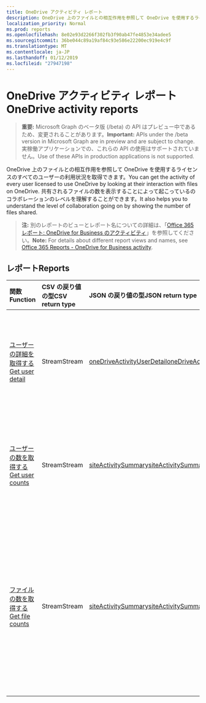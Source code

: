 ```yaml
---
title: OneDrive アクティビティ レポート
description: OneDrive 上のファイルとの相互作用を参照して OneDrive を使用するライセンスのすべてのユーザーの利用状況を取得できます。 共有されるファイルの数を表示することによって起こっているのコラボレーションのレベルを理解することができます。
localization_priority: Normal
ms.prod: reports
ms.openlocfilehash: 8e02e93d2266f302fb3f90ab47fe4853e34adee5
ms.sourcegitcommit: 36be044c89a19af84c93e586e22200ec919e4c9f
ms.translationtype: MT
ms.contentlocale: ja-JP
ms.lasthandoff: 01/12/2019
ms.locfileid: "27947198"
---
```

# <a name="onedrive-activity-reports"></a><span data-ttu-id="d8119-104">OneDrive アクティビティ レポート</span><span class="sxs-lookup"><span data-stu-id="d8119-104">OneDrive activity reports</span></span>

> <span data-ttu-id="d8119-105">**重要:** Microsoft Graph のベータ版 (/beta) の API はプレビュー中であるため、変更されることがあります。</span><span class="sxs-lookup"><span data-stu-id="d8119-105">**Important:** APIs under the /beta version in Microsoft Graph are in preview and are subject to change.</span></span> <span data-ttu-id="d8119-106">実稼働アプリケーションでの、これらの API の使用はサポートされていません。</span><span class="sxs-lookup"><span data-stu-id="d8119-106">Use of these APIs in production applications is not supported.</span></span>

<span data-ttu-id="d8119-107">OneDrive 上のファイルとの相互作用を参照して OneDrive を使用するライセンスのすべてのユーザーの利用状況を取得できます。</span><span class="sxs-lookup"><span data-stu-id="d8119-107">You can get the activity of every user licensed to use OneDrive by looking at their interaction with files on OneDrive.</span></span> <span data-ttu-id="d8119-108">共有されるファイルの数を表示することによって起こっているのコラボレーションのレベルを理解することができます。</span><span class="sxs-lookup"><span data-stu-id="d8119-108">It also helps you to understand the level of collaboration going on by showing the number of files shared.</span></span>

> <span data-ttu-id="d8119-109">**注:** 別のレポートのビューとレポート名についての詳細は、「[Office 365 レポート: OneDrive for Business のアクティビティ](https://support.office.com/client/OneDrive-for-Business-user-activity-8bbe4bf8-221b-46d6-99a5-2fb3c8ef9353)」を参照してください。</span><span class="sxs-lookup"><span data-stu-id="d8119-109">**Note:** For details about different report views and names, see [Office 365 Reports - OneDrive for Business activity](https://support.office.com/client/OneDrive-for-Business-user-activity-8bbe4bf8-221b-46d6-99a5-2fb3c8ef9353).</span></span>

## <a name="reports"></a><span data-ttu-id="d8119-110">レポート</span><span class="sxs-lookup"><span data-stu-id="d8119-110">Reports</span></span>

| <span data-ttu-id="d8119-111">関数</span><span class="sxs-lookup"><span data-stu-id="d8119-111">Function</span></span>                                 | <span data-ttu-id="d8119-112">CSV の戻り値の型</span><span class="sxs-lookup"><span data-stu-id="d8119-112">CSV return type</span></span> | <span data-ttu-id="d8119-113">JSON の戻り値の型</span><span class="sxs-lookup"><span data-stu-id="d8119-113">JSON return type</span></span>                         | <span data-ttu-id="d8119-114">説明</span><span class="sxs-lookup"><span data-stu-id="d8119-114">Description</span></span>                              |
| :--------------------------------------- | :-------------- | :--------------------------------------- | ---------------------------------------- |
| [<span data-ttu-id="d8119-115">ユーザーの詳細を取得する</span><span class="sxs-lookup"><span data-stu-id="d8119-115">Get user detail</span></span>](../api/reportroot-getonedriveactivityuserdetail.md) | <span data-ttu-id="d8119-116">Stream</span><span class="sxs-lookup"><span data-stu-id="d8119-116">Stream</span></span>          | [<span data-ttu-id="d8119-117">oneDriveActivityUserDetail</span><span class="sxs-lookup"><span data-stu-id="d8119-117">oneDriveActivityUserDetail</span></span>](../resources/onedriveactivityuserdetail.md) | <span data-ttu-id="d8119-118">ユーザー別の OneDrive アクティビティに関する詳細を取得します。</span><span class="sxs-lookup"><span data-stu-id="d8119-118">Get details about OneDrive activity by user.</span></span> |
| [<span data-ttu-id="d8119-119">ユーザーの数を取得する</span><span class="sxs-lookup"><span data-stu-id="d8119-119">Get user counts</span></span>](../api/reportroot-getonedriveactivityusercounts.md) | <span data-ttu-id="d8119-120">Stream</span><span class="sxs-lookup"><span data-stu-id="d8119-120">Stream</span></span>          | [<span data-ttu-id="d8119-121">siteActivitySummary</span><span class="sxs-lookup"><span data-stu-id="d8119-121">siteActivitySummary</span></span>](../resources/siteactivitysummary.md) | <span data-ttu-id="d8119-122">アクティブな OneDrive ユーザーの数の傾向を取得します。</span><span class="sxs-lookup"><span data-stu-id="d8119-122">Get the trend in the number of active OneDrive users.</span></span> |
| [<span data-ttu-id="d8119-123">ファイルの数を取得する</span><span class="sxs-lookup"><span data-stu-id="d8119-123">Get file counts</span></span>](../api/reportroot-getonedriveactivityfilecounts.md) | <span data-ttu-id="d8119-124">Stream</span><span class="sxs-lookup"><span data-stu-id="d8119-124">Stream</span></span>          | [<span data-ttu-id="d8119-125">siteActivitySummary</span><span class="sxs-lookup"><span data-stu-id="d8119-125">siteActivitySummary</span></span>](../resources/siteactivitysummary.md) | <span data-ttu-id="d8119-126">いずれかの OneDrive アカウントに対してファイル操作を実行した、一意のライセンス ユーザーの数を取得します。</span><span class="sxs-lookup"><span data-stu-id="d8119-126">Get the number of unique, licensed users that performed file interactions against any OneDrive account.</span></span> |
